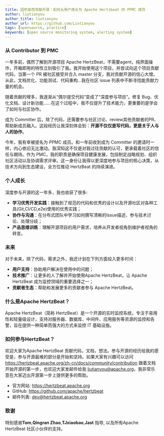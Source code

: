 ```yaml
---
title: 因热爱而贡献开源：如何从用户成长为 Apache Hertzbeat 的 PPMC 成员
author: liutianyou
author_title: liutianyou
author_url: https://github.com/Liutianyou
tags: [opensource, practice]
keywords: [open source monitoring system, alerting system]
---
```


### 从 Contributor 到 PMC

一年多前，偶然了解到开源项目 Apache HertzBeat，不需要agent，纯界面操作，开箱即用的特性立刻吸引了我。我开始使用这个项目，并尝试向这个项目贡献代码，当第一个 PR 被社区接受并合入 master 分支，我对贡献开源的信心大增。从此，文档优化、功能测试、代码重构...我在社区 issue 列表中不断寻找能贡献力量的机会。

随着贡献的增多，我逐渐从“偶尔提交代码”变成了“深度参与项目”。修复 Bug、优化文档、设计新功能……在这个过程中，我不仅提升了技术能力，更重要的是学会了如何与社区协作。

成为 Committer 后，除了代码，还需要参与社区讨论、review其他贡献者的PR、帮助新成员融入。这段经历让我深刻体会到：**开源不仅仅是写代码，更是关于人与人的协作**。

今年，我有幸被提名为 PPMC 成员。和一年前收到成为 Committer 的邀请时一样，内心依旧无比激动。我深知这不仅是对我过往贡献的认可，更承载着社区的信任与期待。作为 PMC，我的职责是确保项目健康发展，包括制定战略规划、组织社区活动以及协调需求评审。这一身份让我得以更深度地参与项目的核心决策，从技术方向到生态建设，全方位推动 HertzBeat 的持续演进。

### 个人成长

深度参与开源的这一年多，我也收获了很多:

- **学习优秀开发实践**：接触到了规范的代码和优秀的设计以及开源社区对各种工具(Git,CI/CD,e2e)使用的优秀实践；
- **协作与沟通**：在分布式团队中学习如何撰写清晰的Issue描述、参与技术讨论、处理分歧；
- **产品思维训练**：理解开源项目的用户需求，培养从开发者视角到维护者视角的转变。

### 未来

对于未来，除了代码，需求之外，我还计划在下列方面投入更多时间：

- **用户支持**：协助用户解决在使用中的问题；
- **技术推广**：让更多的人了解并开始使用Apache HertzBeat，让 Apache HertzBeat 成为监控领域的重要选择之一；
- **贡献者生态**：帮助和发展更多的贡献者参与 Apache HertzBeat。

### 什么是Apache HertzBeat？

Apache HertzBeat（简称 HertzBeat）是一个开源的实时监控系统，专注于易用性和轻量级设计，支持对服务器、数据库、中间件、应用服务等资源的监控和告警，旨在提供一种简单而强大的方式来监控 IT 基础设施。

### 如何参与HertzBeat？

欢迎大家为Apache HertzBeat 贡献代码，文档，想法。参与开源的经历给我的感受是，参与开源最难的部分是开始和坚持。如果大家有兴趣可以访问 <https://hertzbeat.apache.org/zh-cn/docs/community/contribution> 跟着文档开始开源的第一步，也欢迎大家发邮件给我 <liutianyou@apache.org>，我非常乐意在大家迈出开源第一步上提供更多的帮助。

- 官方网站: <https://hertzbeat.apache.org>
- GitHub: <https://github.com/apache/hertzbeat>
- 邮件列表: <dev@hertzbeat.apache.org>

### 致谢

特别感谢**Tom**,**Qingran Zhao**,**TJxiaobao**,**Jast** 指导, 以及所有Apache HertzBeat 社区小伙伴的支持。
